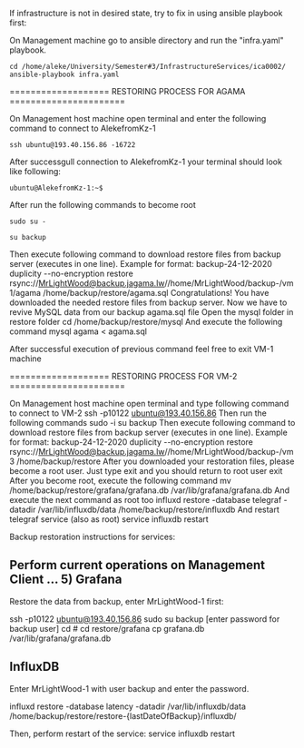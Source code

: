 If infrastructure is not in desired state, try to fix in using ansible playbook first:

On Management machine go to ansible directory and run the "infra.yaml" playbook.

```
cd /home/aleke/University/Semester#3/InfrastructureServices/ica0002/
ansible-playbook infra.yaml
```

=================== RESTORING PROCESS FOR AGAMA ======================

On Management host machine open terminal and enter the following command to connect to AlekefromKz-1

```
ssh ubuntu@193.40.156.86 -16722
```


After successgull connection to AlekefromKz-1 your terminal should look like following:

```
ubuntu@AlekefromKz-1:~$
```

After run the following commands to become root 

```
sudo su - 
```
```
su backup
```

Then execute following command to download restore files from backup server (executes in one line). Example for <backup-needed-date> format: backup-24-12-2020
duplicity --no-encryption restore rsync://MrLightWood@backup.jagama.lw//home/MrLightWood/backup-<backup-needed-date>/vm1/agama /home/backup/restore/agama.sql
Congratulations! You have downloaded the needed restore files from backup server. Now we have to revive MySQL data from our backup agama.sql file
Open the mysql folder in restore folder
cd /home/backup/restore/mysql
And execute the following command
mysql agama < agama.sql

After successful execution of previous command feel free to exit VM-1 machine

=================== RESTORING PROCESS FOR VM-2 ======================

On Management host machine open terminal and type following command to connect to VM-2
ssh -p10122 ubuntu@193.40.156.86
Then run the following commands
sudo -i
su backup
Then execute following command to download restore files from backup server (executes in one line). Example for <backup-needed-date> format: backup-24-12-2020
duplicity --no-encryption restore rsync://MrLightWood@backup.jagama.lw//home/MrLightWood/backup-<backup-needed-date>/vm3 /home/backup/restore
After you downloaded your restoration files, please become a root user. Just type exit and you should return to root user
exit
After you become root, execute the following command
mv /home/backup/restore/grafana/grafana.db /var/lib/grafana/grafana.db
And execute the next command as root too
influxd restore -database telegraf -datadir /var/lib/influxdb/data /home/backup/restore/influxdb
And restart telegraf service (also as root)
service influxdb restart

Backup restoration instructions for services:

Perform current operations on Management Client
 ...
 5) Grafana
 ---
 
 
 Restore the data from backup, enter MrLightWood-1 first:
 
 ssh -p10122 ubuntu@193.40.156.86
 sudo su  backup
 [enter password for backup user]
 cd #
 cd restore/grafana
 cp grafana.db /var/lib/grafana/grafana.db
 
 InfluxDB
 ---
 
 Enter MrLightWood-1 with user backup and enter the password.
 
influxd restore -database latency -datadir /var/lib/influxdb/data /home/backup/restore/restore-{lastDateOfBackup}/influxdb/

Then, perform restart of the service:
service influxdb restart



